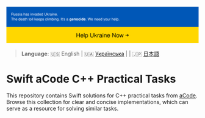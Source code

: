 [![Stand With Ukraine](https://raw.githubusercontent.com/vshymanskyy/StandWithUkraine/main/banner2-direct.svg)](https://vshymanskyy.github.io/StandWithUkraine)

> **Language**: 🇺🇸 English | 🇺🇦 [Українська](README.uk.md) | | 🇯🇵 [日本語](README.ja.md)

# Swift aCode C++ Practical Tasks

This repository contains Swift solutions for C++ practical tasks from [aCode](https://acode.com.ua). Browse this collection for clear and concise implementations, which can serve as a resource for solving similar tasks.
